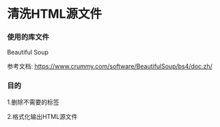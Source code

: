 清洗HTML源文件
=============

### 使用的库文件

Beautiful Soup

参考文档: https://www.crummy.com/software/BeautifulSoup/bs4/doc.zh/

### 目的

1.删除不需要的标签

2.格式化输出HTML源文件